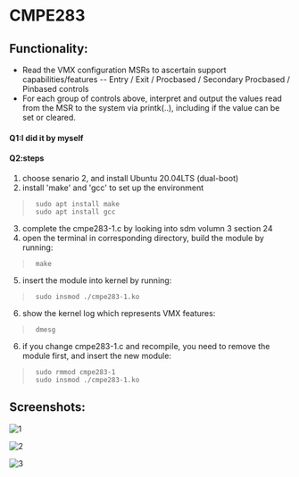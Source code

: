 # CMPE283
## Functionality:
- Read the VMX configuration MSRs to ascertain support capabilities/features
-- Entry / Exit / Procbased / Secondary Procbased / Pinbased controls
- For each group of controls above, interpret and output the values read from the MSR to the system via printk(..), including if the value can be set or cleared.


#### Q1:I did it by myself


#### Q2:steps
1. choose senario 2, and install Ubuntu 20.04LTS (dual-boot)
2. install 'make' and 'gcc' to set up the environment
>      sudo apt install make  
>      sudo apt install gcc
3. complete the cmpe283-1.c by looking into sdm volumn 3 section 24
4. open the terminal in corresponding directory, build the module by running: 
>      make
5. insert the module into kernel by running:
>      sudo insmod ./cmpe283-1.ko    
6. show the kernel log which represents VMX features:
>      dmesg                         
6. if you change cmpe283-1.c and recompile, you need to remove the module first, and insert the new module:
>      sudo rmmod cmpe283-1
>      sudo insmod ./cmpe283-1.ko

       
## Screenshots:
![1](https://user-images.githubusercontent.com/33148410/96801733-24ad0e80-13bd-11eb-9f0e-e698a40d82d8.png)

![2](https://user-images.githubusercontent.com/33148410/96801742-2971c280-13bd-11eb-984f-a4d2f3604a14.png)

![3](https://user-images.githubusercontent.com/33148410/96801747-2bd41c80-13bd-11eb-91de-d0ecb742334c.png)
